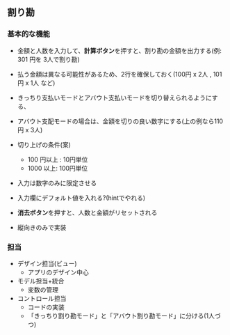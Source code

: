 ## 割り勘

### 基本的な機能

- 金額と人数を入力して、**計算ボタン**を押すと、割り勘の金額を出力する(例: 301 円を 3人で割り勘)
- 払う金額は異なる可能性があるため、2行を確保しておく(100円 x 2人 , 101円 x 1人 など)
- きっちり支払いモードとアバウト支払いモードを切り替えられるようにする、
- アバウト支配モードの場合は、金額を切りの良い数字にする(上の例なら110円 x 3人)
- 切り上げの条件(案)
  - 100 円以上 : 10円単位
  - 1000 以上: 100円単位

- 入力は数字のみに限定させる
- 入力欄にデフォルト値を入れる?(hintでやれる)
- **消去ボタン**を押すと、人数と金額がリセットされる
- 縦向きのみで実装


### 担当

- デザイン担当(ビュー)
  - アプリのデザイン中心
- モデル担当+統合
  - 変数の管理
- コントロール担当
  - コードの実装
  - 「きっちり割り勘モード」と「アバウト割り勘モード」に分ける(1人づつ)
